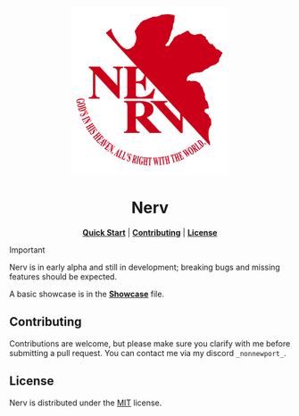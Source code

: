 <div align="center">
    <img src="./assets/nerv.png" height=300>
    <h1>Nerv</h1>

[**Quick Start**](#) | [**Contributing**](#contributing) | [**License**](#license)

</div>

> [!IMPORTANT]
> Nerv is in early alpha and still in development; breaking bugs and missing features should be expected.

A basic showcase is in the [**Showcase**](./examples/showcase.nerv) file.

## Contributing

Contributions are welcome, but please make sure you clarify with me before submitting a pull request. You can contact me via my discord `_nonnewport_`.

## License

Nerv is distributed under the [MIT](./LICENSE) license.
